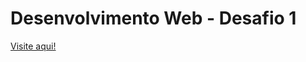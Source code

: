 # Desenvolvimento Web - Desafio 1
<a href="https://gui-benedito.github.io/desafio1/">Visite aqui!</a>